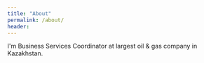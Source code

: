 ```yaml
---
title: "About"
permalink: /about/
header:
---
```


I'm Business Services Coordinator at largest oil & gas company in Kazakhstan.
